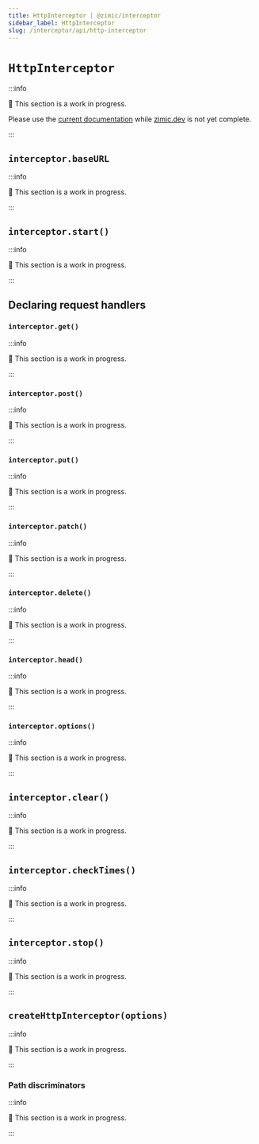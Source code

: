 ```yaml
---
title: HttpInterceptor | @zimic/interceptor
sidebar_label: HttpInterceptor
slug: /interceptor/api/http-interceptor
---
```


# `HttpInterceptor`

:::info

🚧 This section is a work in progress.

Please use the [current documentation](https://github.com/zimicjs/zimic/wiki) while [zimic.dev](/) is not yet complete.

:::

## `interceptor.baseURL`

:::info

🚧 This section is a work in progress.

:::

## `interceptor.start()`

:::info

🚧 This section is a work in progress.

:::

## Declaring request handlers

### `interceptor.get()`

:::info

🚧 This section is a work in progress.

:::

### `interceptor.post()`

:::info

🚧 This section is a work in progress.

:::

### `interceptor.put()`

:::info

🚧 This section is a work in progress.

:::

### `interceptor.patch()`

:::info

🚧 This section is a work in progress.

:::

### `interceptor.delete()`

:::info

🚧 This section is a work in progress.

:::

### `interceptor.head()`

:::info

🚧 This section is a work in progress.

:::

### `interceptor.options()`

:::info

🚧 This section is a work in progress.

:::

## `interceptor.clear()`

:::info

🚧 This section is a work in progress.

:::

## `interceptor.checkTimes()`

:::info

🚧 This section is a work in progress.

:::

## `interceptor.stop()`

:::info

🚧 This section is a work in progress.

:::

## `createHttpInterceptor(options)`

:::info

🚧 This section is a work in progress.

:::

### Path discriminators

:::info

🚧 This section is a work in progress.

:::
